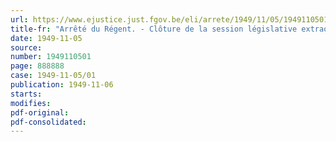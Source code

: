 ```yaml
---
url: https://www.ejustice.just.fgov.be/eli/arrete/1949/11/05/1949110501/justel
title-fr: "Arrêté du Régent. - Clôture de la session législative extraordinaire de 1949"
date: 1949-11-05
source:
number: 1949110501
page: 888888
case: 1949-11-05/01
publication: 1949-11-06
starts:
modifies:
pdf-original:
pdf-consolidated:
---
```


